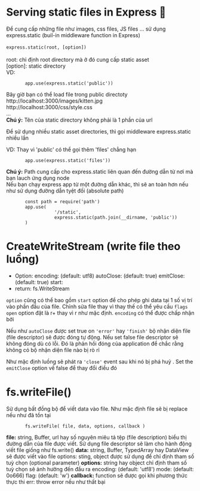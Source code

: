 # Serving static files in Express :woozy_face:
Để cung cấp những file như images, css files, JS files ... sử dụng express.static (buil-in middleware function in Express) </br>
</br>
`express.static(root, [option])` </br>
</br>
root: chỉ định root directory mà ở đó cung cấp static asset </br>
[option]: static directory </br>
VD: </br>

           app.use(express.static('public'))
Bây giờ bạn có thể load file trong public directoty </br>
           http://localhost:3000/images/kitten.jpg </br>
           http://localhost:3000/css/style.css </br>
           ... </br>
__Chú ý:__ Tên của static directory không phải là 1 phần của url </br>

Để sử dụng nhiều static asset directories, thì gọi middleware express.static nhiều lần </br>

VD: Thay vì 'public' có thể gọi thêm 'files' chẳng hạn </br>

           app.use(express.static('files'))

__Chú ý:__ Path cung cấp cho express.static liên quan đến đường dẫn từ nơi mà bạn lauch ứng dụng node </br>
Nếu bạn chạy express app từ một đường dẫn khác, thì sẽ an toàn hơn nếu như sử dụng đường dẫn tyệt đối (absolute path) </br>

           const path = require('path')
           app.use(
                      '/static',
                      express.static(path.join(__dirname, 'public'))
           )

# CreateWriteStream (write file theo luồng)
+ Option:
  encoding: <string> (default: utf8)
  autoClose: <boolen> (default: true)
  emitClose: <boolen> (default: true)
  start: <interger>
+ return: fs.WriteStream

`option` cũng có thể bao gồm `start` option để cho phép ghi data tại 1 số vị trí vào phần đầu của file. Chỉnh sửa file thay vì thay thế có thể yêu cầu `flags` `open` option đặt là r+ thay vì r như mặc định.
`encoding` có thể được chấp nhận bởi <Buffer>

Nếu như `autoClose` được set true on `'error'` hay `'finish'` bộ nhận diện file (file descriptor) sẽ được đóng tự động. Nếu set false file descriptor sẽ không đóng dù có lỗi. Đó là phản hồi đóng của application để chắc rằng không có bộ nhận diện file nào bị rò rỉ

Như mặc định luồng sẽ phát ra `'close'` event sau khi nó bị phá huỷ . Set the `emitClose` option về false để thay đổi điều đó

# fs.writeFile()

Sử dụng bất đồng bộ để viết data vào file. Như mặc định file sẽ bị replace nếu như đã tồn tại 

           fs.writeFile( file, data, options, callback ) 

__file:__ string, Buffer, url hay số nguyên miêu tả tệp (file description) biểu thị đường dẫn của file được viết. Sử dụng file descriptor sẽ làm cho hành động viết file giống như fs.write()
__data:__ string, Buffer, TypedArray hay DataView sẽ được viết vào file 
options: sting, object được sử dụng để chỉ định tham số tuỳ chọn (optional parameter) 
__options:__ string hay object chỉ định tham số tuỳ chọn sẽ ảnh hưởng đến đầu ra 
           encoding: <string> (default: 'utf8')
           mode: <integer> (default: 0o666)
           flag: <string> (default: 'w')
__callback:__ function sẽ được gọi khi phương thức thực thi 
           err: throw error nếu như thất bại
           

